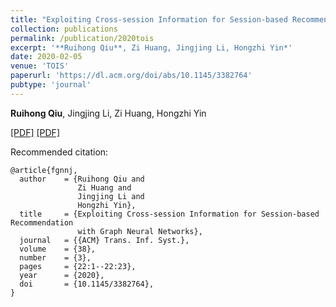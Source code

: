 ```yaml
---
title: "Exploiting Cross-session Information for Session-based Recommendation with Graph Neural Networks"
collection: publications
permalink: /publication/2020tois
excerpt: '**Ruihong Qiu**, Zi Huang, Jingjing Li, Hongzhi Yin*'
date: 2020-02-05
venue: 'TOIS'
paperurl: 'https://dl.acm.org/doi/abs/10.1145/3382764'
pubtype: 'journal'
---
```

**Ruihong Qiu**, Jingjing Li, Zi Huang, Hongzhi Yin

[\[PDF\]](https://dl.acm.org/doi/abs/10.1145/3382764)
[\[PDF\]](https://arxiv.org/abs/2107.00852)

Recommended citation:
```
@article{fgnnj,
  author    = {Ruihong Qiu and
               Zi Huang and
               Jingjing Li and
               Hongzhi Yin},
  title     = {Exploiting Cross-session Information for Session-based Recommendation
               with Graph Neural Networks},
  journal   = {{ACM} Trans. Inf. Syst.},
  volume    = {38},
  number    = {3},
  pages     = {22:1--22:23},
  year      = {2020},
  doi       = {10.1145/3382764},
}
```